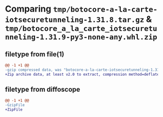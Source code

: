 # Comparing `tmp/botocore-a-la-carte-iotsecuretunneling-1.31.8.tar.gz` & `tmp/botocore_a_la_carte_iotsecuretunneling-1.31.9-py3-none-any.whl.zip`

## filetype from file(1)

```diff
@@ -1 +1 @@
-gzip compressed data, was "botocore-a-la-carte-iotsecuretunneling-1.31.8.tar", last modified: Fri Jul 21 01:21:31 2023, max compression
+Zip archive data, at least v2.0 to extract, compression method=deflate
```

## filetype from diffoscope

```diff
@@ -1 +1 @@
-GzipFile
+ZipFile
```

